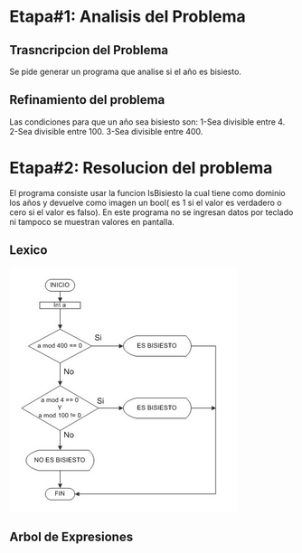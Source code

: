 # Etapa#1: Analisis del Problema
## Trasncripcion del Problema
Se pide generar un programa que analise si el año es bisiesto.
## Refinamiento del problema
Las condiciones para que un año sea bisiesto son:
  1-Sea divisible entre 4.
  2-Sea divisible entre 100.
  3-Sea divisible entre 400.

# Etapa#2: Resolucion del problema
El programa consiste usar la funcion IsBisiesto  la cual tiene  como dominio los años 
y devuelve como imagen un bool( es 1 si el valor es verdadero  o cero si el valor es falso).
En este programa no se ingresan  datos por teclado ni tampoco se muestran valores en pantalla.
##  Lexico
![Imagen](https://github.com/Tomas-06/Algoritmo-y-Estructura-de-Datos/blob/master/Imagen/Imagen%20de%20Lexico-1.jpg)
## Arbol de Expresiones

